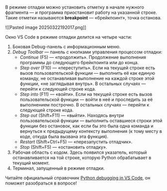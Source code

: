 В режиме отладки можно установить отметку в начале нужного фрагмента — и программа приостановит работу на указанной строке. Такие отметки называются **breakpoint** — «брейкпоинт», точка останова.


![[Pasted image 20250322192017.png]]


Окно VS Code в режиме отладки делится на четыре части:

1. Боковая Debug-панель с информационным меню.
2. _Debug Toolbar_ — панель с кнопками управления процессом отладки:
    - _Continue_ (F5) — «продолжить». Продолжение выполнения программы до следующего брейкпоинта или до конца.
    - _Step over_ (F10) — «переступить». Если на текущей строке есть вызов пользовательской функции — выполнить её как единую команду, не останавливая выполнение на каждой строке этой функции, «не заглядывая внутрь». В остальных случаях — перейти к следующей строке кода.
    - _Step into_ (F11) — «войти». Если на текущей строке есть вызов пользовательской функции — войти в неё и проследить за её выполнением построчно. В остальных случаях — перейти к следующей строке кода.
    - _Step out_ (Shift+F11) — «выйти». Находясь внутри пользовательской функции — выполнить оставшиеся строки этой функции без остановок, как если бы это была одна команда и вернуться к предыдущему контексту выполнения (к тому месту в коде, откуда была вызвана эта функция).
    - _Restart_ (Shift+Ctrl+F5) — «перезапустить отладчик».
    - _Stop_ (Shift+F5) — «остановить отладку».
3. Рабочая область с кодом. Здесь появился указатель, который останавливается на той строке, которую Python обрабатывает в текущий момент.
4. Терминал, запущенный в режиме отладки.

Читайте официальный справочник [Python debugging in VS Code](https://code.visualstudio.com/docs/python/debugging), он поможет разобраться в вопросе!


